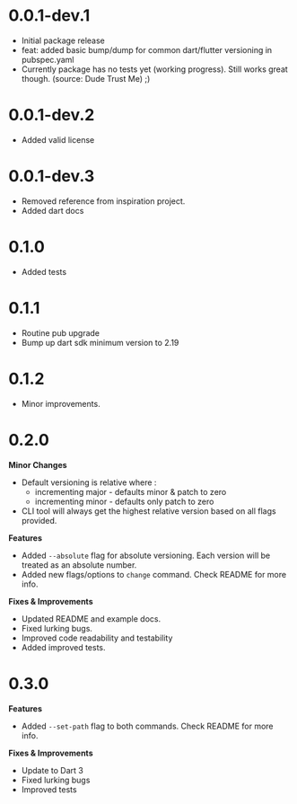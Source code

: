 # 0.0.1-dev.1

* Initial package release
* feat: added basic bump/dump for common dart/flutter versioning in pubspec.yaml
* Currently package has no tests yet (working progress). Still works great though. (source: Dude Trust Me) ;)

# 0.0.1-dev.2

* Added valid license

# 0.0.1-dev.3

* Removed reference from inspiration project.
* Added dart docs

# 0.1.0

* Added tests

# 0.1.1

* Routine pub upgrade
* Bump up dart sdk minimum version to 2.19

# 0.1.2

* Minor improvements.

# 0.2.0

**Minor Changes**
* Default versioning is relative where :
    * incrementing major - defaults minor & patch to zero
    * incrementing minor - defaults only patch to zero
* CLI tool will always get the highest relative version based on all flags provided.

**Features**
* Added `--absolute` flag for absolute versioning. Each version will be treated as an absolute number.
* Added new flags/options to `change` command. Check README for more info.

**Fixes & Improvements**
* Updated README and example docs.
* Fixed lurking bugs.
* Improved code readability and testability
* Added improved tests.

# 0.3.0

**Features**
* Added `--set-path` flag to both commands. Check README for more info.

**Fixes & Improvements**
* Update to Dart 3
* Fixed lurking bugs
* Improved tests
